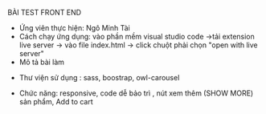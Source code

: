 BÀI TEST FRONT END

-   Ứng viên thực hiện: Ngô Minh Tài
-   Cách chạy ứng dụng: vào phần mềm visual studio code ->tải extension live server -> vào file index.html -> click chuột phải chọn "open with live server"
-   Mô tả bài làm

*   Thư viện sử dụng : sass, boostrap, owl-carousel

-   Chức năng: responsive, code dễ bảo trì , nút xem thêm (SHOW MORE) sản phẩm, Add to cart
